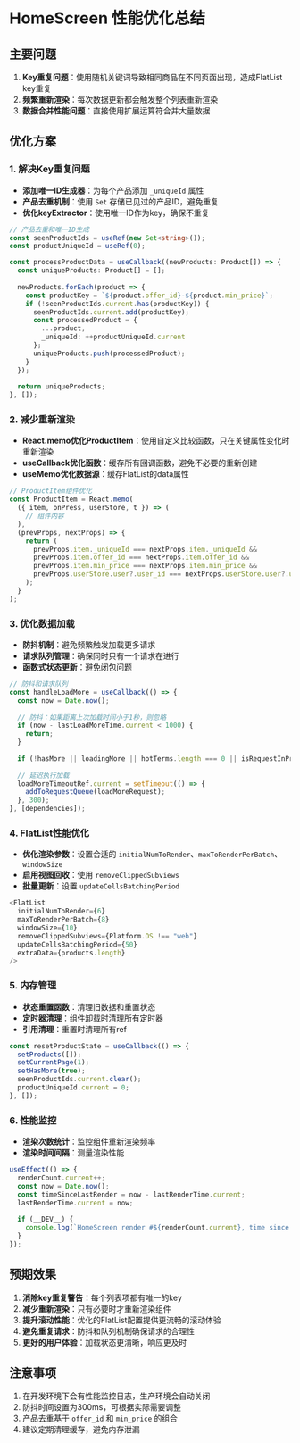 # HomeScreen 性能优化总结

## 主要问题
1. **Key重复问题**：使用随机关键词导致相同商品在不同页面出现，造成FlatList key重复
2. **频繁重新渲染**：每次数据更新都会触发整个列表重新渲染
3. **数据合并性能问题**：直接使用扩展运算符合并大量数据

## 优化方案

### 1. 解决Key重复问题
- **添加唯一ID生成器**：为每个产品添加 `_uniqueId` 属性
- **产品去重机制**：使用 `Set` 存储已见过的产品ID，避免重复
- **优化keyExtractor**：使用唯一ID作为key，确保不重复

```typescript
// 产品去重和唯一ID生成
const seenProductIds = useRef(new Set<string>());
const productUniqueId = useRef(0);

const processProductData = useCallback((newProducts: Product[]) => {
  const uniqueProducts: Product[] = [];
  
  newProducts.forEach(product => {
    const productKey = `${product.offer_id}-${product.min_price}`;
    if (!seenProductIds.current.has(productKey)) {
      seenProductIds.current.add(productKey);
      const processedProduct = {
        ...product,
        _uniqueId: ++productUniqueId.current
      };
      uniqueProducts.push(processedProduct);
    }
  });
  
  return uniqueProducts;
}, []);
```

### 2. 减少重新渲染
- **React.memo优化ProductItem**：使用自定义比较函数，只在关键属性变化时重新渲染
- **useCallback优化函数**：缓存所有回调函数，避免不必要的重新创建
- **useMemo优化数据源**：缓存FlatList的data属性

```typescript
// ProductItem组件优化
const ProductItem = React.memo(
  ({ item, onPress, userStore, t }) => (
    // 组件内容
  ),
  (prevProps, nextProps) => {
    return (
      prevProps.item._uniqueId === nextProps.item._uniqueId &&
      prevProps.item.offer_id === nextProps.item.offer_id &&
      prevProps.item.min_price === nextProps.item.min_price &&
      prevProps.userStore.user?.user_id === nextProps.userStore.user?.user_id
    );
  }
);
```

### 3. 优化数据加载
- **防抖机制**：避免频繁触发加载更多请求
- **请求队列管理**：确保同时只有一个请求在进行
- **函数式状态更新**：避免闭包问题

```typescript
// 防抖和请求队列
const handleLoadMore = useCallback(() => {
  const now = Date.now();
  
  // 防抖：如果距离上次加载时间小于1秒，则忽略
  if (now - lastLoadMoreTime.current < 1000) {
    return;
  }
  
  if (!hasMore || loadingMore || hotTerms.length === 0 || isRequestInProgress.current) return;
  
  // 延迟执行加载
  loadMoreTimeoutRef.current = setTimeout(() => {
    addToRequestQueue(loadMoreRequest);
  }, 300);
}, [dependencies]);
```

### 4. FlatList性能优化
- **优化渲染参数**：设置合适的 `initialNumToRender`、`maxToRenderPerBatch`、`windowSize`
- **启用视图回收**：使用 `removeClippedSubviews`
- **批量更新**：设置 `updateCellsBatchingPeriod`

```typescript
<FlatList
  initialNumToRender={6}
  maxToRenderPerBatch={8}
  windowSize={10}
  removeClippedSubviews={Platform.OS !== "web"}
  updateCellsBatchingPeriod={50}
  extraData={products.length}
/>
```

### 5. 内存管理
- **状态重置函数**：清理旧数据和重置状态
- **定时器清理**：组件卸载时清理所有定时器
- **引用清理**：重置时清理所有ref

```typescript
const resetProductState = useCallback(() => {
  setProducts([]);
  setCurrentPage(1);
  setHasMore(true);
  seenProductIds.current.clear();
  productUniqueId.current = 0;
}, []);
```

### 6. 性能监控
- **渲染次数统计**：监控组件重新渲染频率
- **渲染时间间隔**：测量渲染性能

```typescript
useEffect(() => {
  renderCount.current++;
  const now = Date.now();
  const timeSinceLastRender = now - lastRenderTime.current;
  lastRenderTime.current = now;
  
  if (__DEV__) {
    console.log(`HomeScreen render #${renderCount.current}, time since last: ${timeSinceLastRender}ms`);
  }
});
```

## 预期效果
1. **消除key重复警告**：每个列表项都有唯一的key
2. **减少重新渲染**：只有必要时才重新渲染组件
3. **提升滚动性能**：优化的FlatList配置提供更流畅的滚动体验
4. **避免重复请求**：防抖和队列机制确保请求的合理性
5. **更好的用户体验**：加载状态更清晰，响应更及时

## 注意事项
1. 在开发环境下会有性能监控日志，生产环境会自动关闭
2. 防抖时间设置为300ms，可根据实际需要调整
3. 产品去重基于 `offer_id` 和 `min_price` 的组合
4. 建议定期清理缓存，避免内存泄漏 